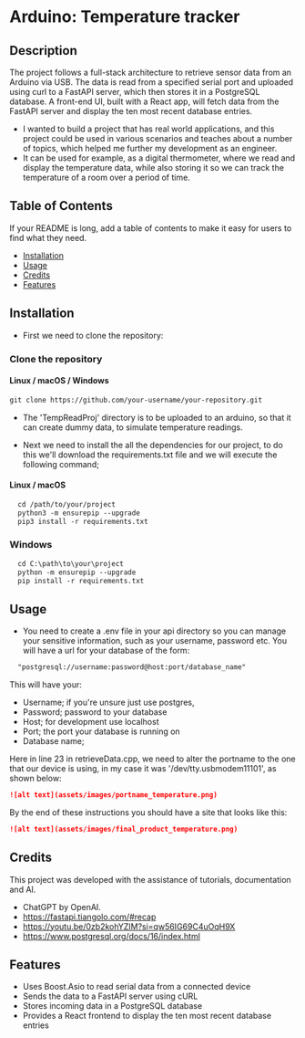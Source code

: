 # Arduino: Temperature tracker

## Description

The project follows a full-stack architecture to retrieve sensor data from an Arduino via USB. The data is read from a 
specified serial port and uploaded using curl to a FastAPI server, which then stores it in a PostgreSQL database. 
A front-end UI, built with a React app, will fetch data from the FastAPI server and display the ten most recent database entries.

- I wanted to build a project that has real world applications, and this project could be used in various scenarios
and teaches about a number of topics, which helped me further my development as an engineer.
- It can be used for example, as a digital thermometer, where we read and display the temperature data, while also storing it
so we can track the temperature of a room over a period of time.


## Table of Contents

If your README is long, add a table of contents to make it easy for users to find what they need.

- [Installation](#installation)
- [Usage](#usage)
- [Credits](#credits)
- [Features](#features)

## Installation

- First we need to clone the repository:
### Clone the repository

#### Linux / macOS / Windows
```md
git clone https://github.com/your-username/your-repository.git
```
- The 'TempReadProj' directory is to be uploaded to an arduino, so that it can create dummy data, to simulate
temperature readings.

- Next we need to install the all the dependencies for our project, to do this we'll download the requirements.txt file
and we will execute the following command;
#### Linux / macOS
```md
  cd /path/to/your/project
  python3 -m ensurepip --upgrade
  pip3 install -r requirements.txt
```

### Windows
```md
  cd C:\path\to\your\project
  python -m ensurepip --upgrade
  pip install -r requirements.txt
```






## Usage
- You need to create a .env file in your api directory so you can manage your sensitive information,
  such as your username, password etc.
  You will have a url for your database of the form:
```md
  "postgresql://username:password@host:port/database_name"
```
  This will have your:
  - Username; if you're unsure just use postgres, 
  - Password; password to your database
  - Host; for development use localhost
  - Port; the port your database is running on
  - Database name;

Here in line 23 in retrieveData.cpp, we need to alter the portname to the one that our device is using,
in my case it was '/dev/tty.usbmodem11101', as shown below:
```md
![alt text](assets/images/portname_temperature.png)
```

By the end of these instructions you should have a site that looks like this:
```md
![alt text](assets/images/final_product_temperature.png)
```



## Credits

This project was developed with the assistance of tutorials, documentation and AI.
- ChatGPT by OpenAI.
- https://fastapi.tiangolo.com/#recap
- https://youtu.be/0zb2kohYZIM?si=qw56IG69C4uOqH9X
- https://www.postgresql.org/docs/16/index.html


## Features  

- Uses Boost.Asio to read serial data from a connected device  
- Sends the data to a FastAPI server using cURL  
- Stores incoming data in a PostgreSQL database  
- Provides a React frontend to display the ten most recent database entries  


